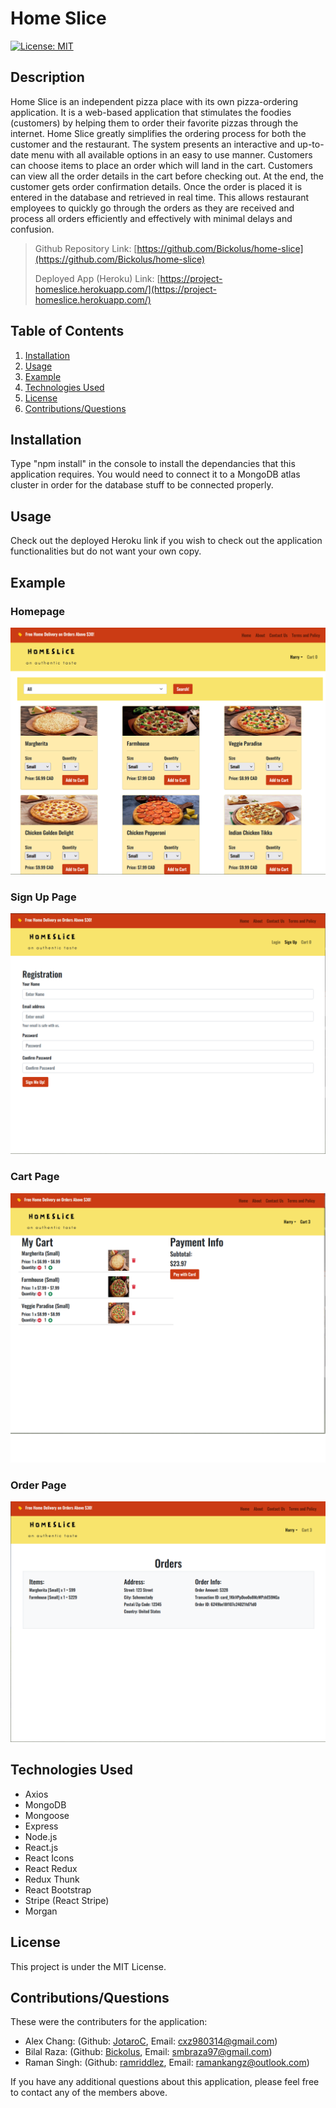 # Home Slice

[![License: MIT](https://img.shields.io/badge/License-MIT-yellow.svg)](https://opensource.org/licenses/MIT)

## Description

  Home Slice is an independent pizza place with its own pizza-ordering application. It is a web-based application that stimulates the foodies (customers) by helping them to order their favorite pizzas through the internet.
  Home Slice greatly simplifies the ordering process for both the customer and the restaurant. The system presents an interactive and up-to-date menu with all available options in an easy to use manner. Customers can choose items to place an order which will land in the cart. Customers can view all the order details in the cart before checking out. At the end, the customer gets order confirmation details. Once the order is placed it is entered in the database and retrieved in real time. This allows restaurant employees to quickly go through the orders as they are received and process all orders efficiently and effectively with minimal delays and confusion.


> Github Repository Link: [https://github.com/Bickolus/home-slice](https://github.com/Bickolus/home-slice)
>
> Deployed App (Heroku) Link: [https://project-homeslice.herokuapp.com/](https://project-homeslice.herokuapp.com/)

## Table of Contents

1. [Installation](#installation)
2. [Usage](#usage)
3. [Example](#example)
4. [Technologies Used](#technologies-used)
5. [License](#license)
6. [Contributions/Questions](#contributionsquestions)

## Installation

Type "npm install" in the console to install the dependancies that this application requires. You would need to connect it to a MongoDB atlas cluster in order for the database stuff to be connected properly.

## Usage

Check out the deployed Heroku link if you wish to check out the application functionalities but do not want your own copy.

## Example

### Homepage

![Home Slice Homepage](./screenshots/homeslice1.png)

### Sign Up Page

![Home Slice Sign Up](./screenshots/homeslice2.png)

### Cart Page

![Home Slice Cart](./screenshots/homeslice3.png)

### Order Page

![Home Slice Cart](./screenshots/homeslice4.png)

## Technologies Used 

* Axios
* MongoDB
* Mongoose
* Express
* Node.js
* React.js
* React Icons
* React Redux
* Redux Thunk
* React Bootstrap
* Stripe (React Stripe)
* Morgan

## License

This project is under the MIT License. 

## Contributions/Questions

These were the contributers for the application: 

* Alex Chang: (Github: [JotaroC](https://github.com/JotaroC), Email: cxz980314@gmail.com)
* Bilal Raza: (Github: [Bickolus](https://github.com/Bickolus), Email: smbraza97@gmail.com)
* Raman Singh: (Github: [ramriddlez](https://github.com/ramriddlez), Email: ramankangz@outlook.com)

If you have any additional questions about this application, please feel free to contact any of the members above.

